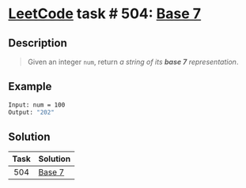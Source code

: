 # [LeetCode][leetcode] task # 504: [Base 7][task]

Description
-----------

> Given an integer `num`, return _a string of its **base 7** representation_.

 Example
-------

```sh
Input: num = 100
Output: "202"
```

Solution
--------

| Task | Solution           |
|:----:|:-------------------|
| 504  | [Base 7][solution] |


[leetcode]: <http://leetcode.com/>
[task]: <https://leetcode.com/problems/base-7/>
[solution]: <https://github.com/wellaxis/witalis-jkit/blob/main/module/tasks/src/main/java/com/witalis/jkit/tasks/core/task/leetcode/h6/p504/option/Practice.java>
